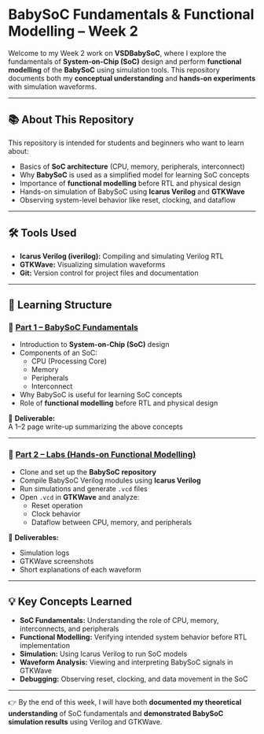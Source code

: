 # BabySoC Fundamentals & Functional Modelling – Week 2  

Welcome to my Week 2 work on **VSDBabySoC**, where I explore the fundamentals of **System-on-Chip (SoC)** design and perform **functional modelling** of the **BabySoC** using simulation tools. This repository documents both my **conceptual understanding** and **hands-on experiments** with simulation waveforms.  

---

## 📚 About This Repository  
This repository is intended for students and beginners who want to learn about:  

- Basics of **SoC architecture** (CPU, memory, peripherals, interconnect)  
- Why **BabySoC** is used as a simplified model for learning SoC concepts  
- Importance of **functional modelling** before RTL and physical design  
- Hands-on simulation of BabySoC using **Icarus Verilog** and **GTKWave**  
- Observing system-level behavior like reset, clocking, and dataflow  

---

## 🛠 Tools Used  
- **Icarus Verilog (iverilog):** Compiling and simulating Verilog RTL  
- **GTKWave:** Visualizing simulation waveforms  
- **Git:** Version control for project files and documentation  

---


## 📅 Learning Structure  

### 🔹 [Part 1 – BabySoC Fundamentals](./BabySoC_Fundamentals)
- Introduction to **System-on-Chip (SoC)** design  
- Components of an SoC:  
  - CPU (Processing Core)  
  - Memory  
  - Peripherals  
  - Interconnect  
- Why BabySoC is useful for learning SoC concepts  
- Role of **functional modelling** before RTL and physical design  

📄 **Deliverable:**  
A 1–2 page write-up summarizing the above concepts  

---

### 🔹 [Part 2 – Labs (Hands-on Functional Modelling)](./Labs)
- Clone and set up the **BabySoC repository**  
- Compile BabySoC Verilog modules using **Icarus Verilog**  
- Run simulations and generate `.vcd` files  
- Open `.vcd` in **GTKWave** and analyze:  
  - Reset operation  
  - Clock behavior  
  - Dataflow between CPU, memory, and peripherals  

📄 **Deliverables:**  
- Simulation logs  
- GTKWave screenshots  
- Short explanations of each waveform  

---

## 💡 Key Concepts Learned  
- **SoC Fundamentals:** Understanding the role of CPU, memory, interconnects, and peripherals  
- **Functional Modelling:** Verifying intended system behavior before RTL implementation  
- **Simulation:** Using Icarus Verilog to run SoC models  
- **Waveform Analysis:** Viewing and interpreting BabySoC signals in GTKWave  
- **Debugging:** Observing reset, clocking, and data movement in the SoC  

---

👉 By the end of this week, I will have both **documented my theoretical understanding** of SoC fundamentals and **demonstrated BabySoC simulation results** using Verilog and GTKWave.  
